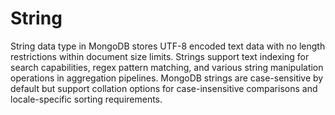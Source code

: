 # String

String data type in MongoDB stores UTF-8 encoded text data with no length restrictions within document size limits. Strings support text indexing for search capabilities, regex pattern matching, and various string manipulation operations in aggregation pipelines. MongoDB strings are case-sensitive by default but support collation options for case-insensitive comparisons and locale-specific sorting requirements.